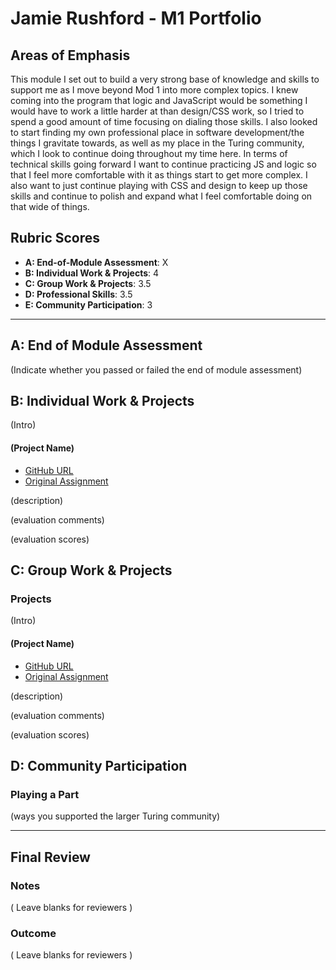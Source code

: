 # Jamie Rushford - M1 Portfolio

## Areas of Emphasis

This module I set out to build a very strong base of knowledge and skills to support me as I move beyond Mod 1 into more complex topics. I knew coming into the program that logic and JavaScript would be something I would have to work a little harder at than design/CSS work, so I tried to spend a good amount of time focusing on dialing those skills. I also looked to start finding my own professional place in software development/the things I gravitate towards, as well as my place in the Turing community, which I look to continue doing throughout my time here. In terms of technical skills going forward I want to continue practicing JS and logic so that I feel more comfortable with it as things start to get more complex. I also want to just continue playing with CSS and design to keep up those skills and continue to polish and expand what I feel comfortable doing on that wide of things.

## Rubric Scores

* **A: End-of-Module Assessment**: X
* **B: Individual Work & Projects**: 4
* **C: Group Work & Projects**: 3.5
* **D: Professional Skills**: 3.5
* **E: Community Participation**: 3

-----------------------

## A: End of Module Assessment

(Indicate whether you passed or failed the end of module assessment)


## B: Individual Work & Projects

(Intro)

#### (Project Name)

* [GitHub URL]()
* [Original Assignment]()

(description)

(evaluation comments)

(evaluation scores)

## C: Group Work & Projects

### Projects

(Intro)

#### (Project Name)

* [GitHub URL]()
* [Original Assignment]()

(description)

(evaluation comments)

(evaluation scores)

## D: Community Participation

### Playing a Part

(ways you supported the larger Turing community)

------------------

## Final Review

### Notes

( Leave blanks for reviewers )

### Outcome

( Leave blanks for reviewers )
